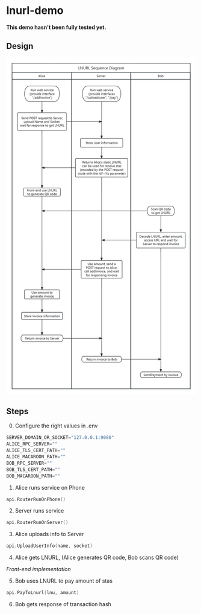 # lnurl-demo

**This demo hasn't been fully tested yet.**

## Design

![LNURL](./LNURL.jpg)

## Steps

0. Configure the right values in .env

```go
SERVER_DOMAIN_OR_SOCKET="127.0.0.1:9080"
ALICE_RPC_SERVER=""
ALICE_TLS_CERT_PATH=""
ALICE_MACAROON_PATH=""
BOB_RPC_SERVER=""
BOB_TLS_CERT_PATH=""
BOB_MACAROON_PATH=""
```

1. Alice runs service on Phone

```go
api.RouterRunOnPhone()
```

2. Server runs service 

```go
api.RouterRunOnServer()
```

3. Alice uploads info to Server

```go
api.UploadUserInfo(name, socket) 
```

4. Alice gets LNURL, (Alice generates QR code, Bob scans QR code)

*Front-end implementation*

5. Bob uses LNURL to pay amount of stas

```go
api.PayToLnurl(lnu, amount)
```

6. Bob gets response of transaction hash